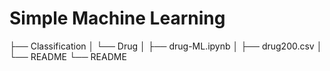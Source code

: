 # Simple Machine Learning

├── Classification 
│   └── Drug
│       ├── drug-ML.ipynb
│       ├── drug200.csv
│       └── README
└── README